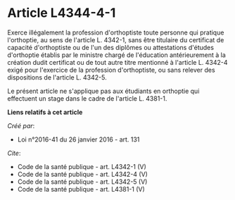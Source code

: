 # Article L4344-4-1

Exerce illégalement la profession d'orthoptiste toute personne qui pratique l'orthoptie, au sens de l'article L. 4342-1, sans
être titulaire du certificat de capacité d'orthoptiste ou de l'un des diplômes ou attestations d'études d'orthoptie établis
par le ministre chargé de l'éducation antérieurement à la création dudit certificat ou de tout autre titre mentionné à
l'article L. 4342-4 exigé pour l'exercice de la profession d'orthoptiste, ou sans relever des dispositions de l'article L.
4342-5. 

Le présent article ne s'applique pas aux étudiants en orthoptie qui effectuent un stage dans le cadre de l'article L. 4381-1.

**Liens relatifs à cet article**

_Créé par_:

  - Loi n°2016-41 du 26 janvier 2016 - art. 131

_Cite_:

  - Code de la santé publique - art. L4342-1 (V)
  - Code de la santé publique - art. L4342-4 (V)
  - Code de la santé publique - art. L4342-5 (V)
  - Code de la santé publique - art. L4381-1 (V)
